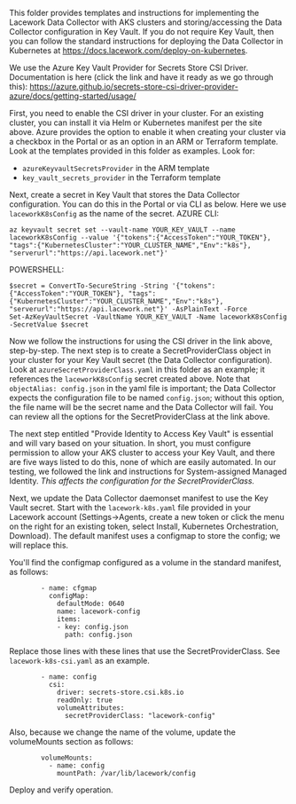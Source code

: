 This folder provides templates and instructions for implementing the Lacework Data Collector with AKS clusters and storing/accessing the Data Collector configuration in Key Vault.  If you do not require Key Vault, then you can follow the standard instructions for deploying the Data Collector in Kubernetes at https://docs.lacework.com/deploy-on-kubernetes.

We use the Azure Key Vault Provider for Secrets Store CSI Driver.  Documentation is here (click the link and have it ready as we go through this):
https://azure.github.io/secrets-store-csi-driver-provider-azure/docs/getting-started/usage/

First, you need to enable the CSI driver in your cluster.  For an existing cluster, you can install it via Helm or Kubernetes manifest per the site above.  Azure provides the option to enable it when creating your cluster via a checkbox in the Portal or as an option in an ARM or Terraform template.  Look at the templates provided in this folder as examples.  Look for:
- `azureKeyvaultSecretsProvider` in the ARM template
- `key_vault_secrets_provider` in the Terraform template

Next, create a secret in Key Vault that stores the Data Collector configuration.  You can do this in the Portal or via CLI as below.  Here we use `laceworkK8sConfig` as the name of the secret.
AZURE CLI:
```
az keyvault secret set --vault-name YOUR_KEY_VAULT --name laceworkK8sConfig --value '{"tokens":{"AccessToken":"YOUR_TOKEN"}, "tags":{"KubernetesCluster":"YOUR_CLUSTER_NAME","Env":"k8s"}, "serverurl":"https://api.lacework.net"}'
```

POWERSHELL:
```
$secret = ConvertTo-SecureString -String '{"tokens":{"AccessToken":"YOUR_TOKEN"}, "tags":{"KubernetesCluster":"YOUR_CLUSTER_NAME","Env":"k8s"}, "serverurl":"https://api.lacework.net"}' -AsPlainText -Force
Set-AzKeyVaultSecret -VaultName YOUR_KEY_VAULT -Name laceworkK8sConfig -SecretValue $secret
```

Now we follow the instructions for using the CSI driver in the link above, step-by-step.  The next step is to create a SecretProviderClass object in your cluster for your Key Vault secret (the Data Collector configuration).  Look at `azureSecretProviderClass.yaml` in this folder as an example; it references the `laceworkK8sConfig` secret created above.  Note that `objectAlias: config.json` in the yaml file is important; the Data Collector expects the configuration file to be named `config.json`; without this option, the file name will be the secret name and the Data Collector will fail.  You can review all the options for the SecretProviderClass at the link above.

The next step entitled "Provide Identity to Access Key Vault" is essential and will vary based on your situation.  In short, you must configure permission to allow your AKS cluster to access your Key Vault, and there are five ways listed to do this, none of which are easily automated.  In our testing, we followed the link and instructions for System-assigned Managed Identity.  <i>This affects the configuration for the SecretProviderClass.</i>

Next, we update the Data Collector daemonset manifest to use the Key Vault secret.  Start with the `lacework-k8s.yaml` file provided in your Lacework account (Settings->Agents, create a new token or click the menu on the right for an existing token, select Install, Kubernetes Orchestration, Download).  The default manifest uses a configmap to store the config; we will replace this.

You'll find the configmap configured as a volume in the standard manifest, as follows:
```
        - name: cfgmap
          configMap:
            defaultMode: 0640
            name: lacework-config
            items:
            - key: config.json
              path: config.json
```

Replace those lines with these lines that use the SecretProviderClass.  See `lacework-k8s-csi.yaml` as an example.
```
        - name: config
          csi:
            driver: secrets-store.csi.k8s.io
            readOnly: true
            volumeAttributes:
              secretProviderClass: "lacework-config"
```

Also, because we change the name of the volume, update the volumeMounts section as follows:
```
        volumeMounts:
          - name: config
            mountPath: /var/lib/lacework/config
```

Deploy and verify operation.
